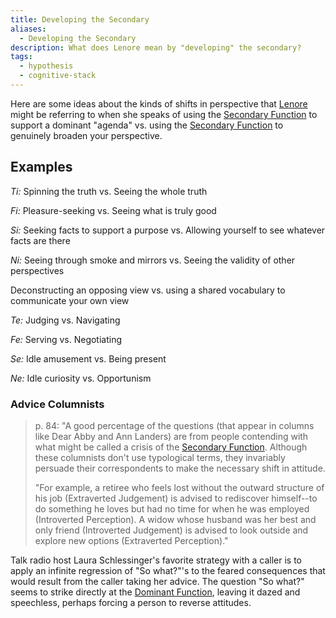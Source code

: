 ```yaml
---
title: Developing the Secondary
aliases:
  - Developing the Secondary
description: What does Lenore mean by "developing" the secondary?
tags:
  - hypothesis
  - cognitive-stack
---
```

Here are some ideas about the kinds of shifts in perspective that [Lenore](/wiki/people-and-systems/lenore-thomson) might be referring to when she speaks of using the [Secondary Function](/wiki/function-attitude/cognitive-stack/secondary-function) to support a dominant "agenda" vs. using the [Secondary Function](/wiki/function-attitude/cognitive-stack/secondary-function) to genuinely broaden your perspective.

## Examples

_Ti:_ Spinning the truth vs. Seeing the whole truth

_Fi:_ Pleasure-seeking vs. Seeing what is truly good

_Si:_ Seeking facts to support a purpose vs. Allowing yourself to see whatever facts are there

_Ni:_ Seeing through smoke and mirrors vs. Seeing the validity of other perspectives

Deconstructing an opposing view vs. using a shared vocabulary to communicate your own view

_Te:_ Judging vs. Navigating

_Fe:_ Serving vs. Negotiating

_Se:_ Idle amusement vs. Being present

_Ne:_ Idle curiosity vs. Opportunism

### Advice Columnists

> p. 84: "A good percentage of the questions (that appear in columns like Dear Abby and Ann Landers) are from people contending with what might be called a crisis of the [Secondary Function](/wiki/function-attitude/cognitive-stack/secondary-function). Although these columnists don't use typological terms, they invariably persuade their correspondents to make the necessary shift in attitude.
>
> "For example, a retiree who feels lost without the outward structure of his job (Extraverted Judgement) is advised to rediscover himself--to do something he loves but had no time for when he was employed (Introverted Perception). A widow whose husband was her best and only friend (Introverted Judgement) is advised to look outside and explore new options (Extraverted Perception)."

Talk radio host Laura Schlessinger's favorite strategy with a caller is to apply an infinite regression of "So what?"'s to the feared consequences that would result from the caller taking her advice. The question "So what?" seems to strike directly at the [Dominant Function](/wiki/dominant-function), leaving it dazed and speechless, perhaps forcing a person to reverse attitudes.
